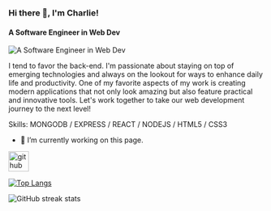 ### Hi there 👋, I'm Charlie! 
#### A Software Engineer in Web Dev
![A Software Engineer in Web Dev](https://media.licdn.com/dms/image/D4E16AQEWRsJD4faHcw/profile-displaybackgroundimage-shrink_350_1400/0/1669680603695?e=1681948800&v=beta&t=46lA2JzRMtWdqt6Li_9C3OiJ8UtRTWHnypk5_dIJ-po)

 I tend to favor the back-end. I'm passionate about staying on top of emerging technologies and always on the lookout for ways to enhance daily life and productivity. One of my favorite aspects of my work is creating modern applications that not only look amazing but also feature practical and innovative tools. Let's work together to take our web development journey to the next level!

Skills: MONGODB / EXPRESS / REACT / NODEJS / HTML5 / CSS3

- 🔭 I’m currently working on this page. 


[<img src='https://cdn.jsdelivr.net/npm/simple-icons@3.0.1/icons/github.svg' alt='github' height='40'>](https://github.com/illiniCloudDev)  

[![Top Langs](https://github-readme-stats.vercel.app/api/top-langs/?username=illiniCloudDev)](https://github.com/anuraghazra/github-readme-stats)

![GitHub streak stats](https://streak-stats.demolab.com/?user=illiniCloudDev)  

